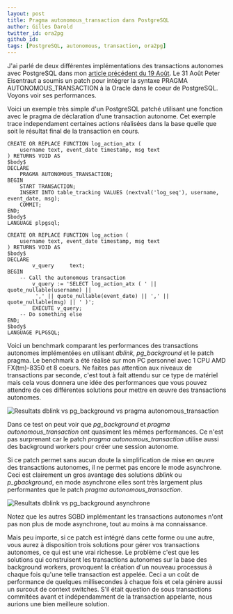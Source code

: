 ```yaml
---
layout: post
title: Pragma autonomous_transaction dans PostgreSQL
author: Gilles Darold
twitter_id: ora2pg
github_id:
tags: [PostgreSQL, autonomous, transaction, ora2pg]
---
```


J'ai parlé de deux différentes implémentations des transactions autonomes
avec PostgreSQL dans mon [article précédent du 19 Août](http://blog.dalibo.com/2016/08/19/Support_des_transactions_autonomes_dans_PostgreSQL.html). Le 31 Août Peter Eisentraut a soumis un patch pour intégrer la syntaxe
PRAGMA AUTONOMOUS_TRANSACTION à la Oracle dans le coeur de PostgreSQL.
Voyons voir ses performances.

<!--MORE-->

Voici un exemple très simple d'un PostgreSQL patché utilisant une
fonction avec le pragma de déclaration d'une transaction autonome.
Cet exemple trace independament certaines actions réalisées dans
la base  quelle que soit le résultat final de la transaction en cours.

```
CREATE OR REPLACE FUNCTION log_action_atx (
	username text, event_date timestamp, msg text
) RETURNS VOID AS
$body$
DECLARE
	PRAGMA AUTONOMOUS_TRANSACTION;
BEGIN
	START TRANSACTION;
	INSERT INTO table_tracking VALUES (nextval('log_seq'), username, event_date, msg);
	COMMIT;
END;
$body$
LANGUAGE plpgsql;

CREATE OR REPLACE FUNCTION log_action (
	username text, event_date timestamp, msg text
) RETURNS VOID AS
$body$
DECLARE
        v_query     text;
BEGIN
	-- Call the autonomous transaction
        v_query := 'SELECT log_action_atx ( ' || quote_nullable(username) ||
		 ',' || quote_nullable(event_date) || ',' || quote_nullable(msg) || ' )';
        EXECUTE v_query;
	-- Do something else
END;
$body$
LANGUAGE PLPGSQL;
```

Voici un benchmark comparant les performances des transactions autonomes
implémentées en utilisant *dblink*, *pg_background* et le patch pragma.
Le benchmark a été réalisé sur mon PC personnel avec 1 CPU AMD FX(tm)-8350
et 8 coeurs. Ne faites pas attention aux niveaux de transactions par seconde,
c'est tout à fait attendu sur ce type de matériel mais cela vous donnera
une idée des performances que vous pouvez attendre de ces différentes solutions
pour mettre en œuvre des transactions autonomes.

<img src="http://blog.dalibo.com/assets/media/dblink_pg_background_pragma_autonomous.png" title="Resultats dblink vs pg_background vs pragma autonomous_transaction"/>

Dans ce test on peut voir que *pg_background* et *pragma autonomous_transaction*
ont quasiment les mêmes performances. Ce n'est pas surprenant car le patch
*pragma autonomous_transaction* utilise aussi des background workers pour créer
une session autonome.

Si ce patch permet sans aucun doute la simplification de mise en œuvre des
transactions autonomes, il ne permet pas encore le mode asynchrone. Ceci est
clairement un gros avantage des solutions *dblink* ou *p_gbackground*, en mode
asynchrone elles sont très largement plus performantes que le patch *pragma autonomous_transaction*.

<img src="http://blog.dalibo.com/assets/media/dblink_vs_pg_background_async2.png" title="Resultats dblink vs pg_background asynchrone"/>

Notez que les autres SGBD implémentant les transactions autonomes n'ont
pas non plus de mode asynchrone, tout au moins à ma connaissance.

Mais peu importe, si ce patch est intégré dans cette forme ou une autre,
vous aurez à disposition trois solutions pour gérer vos transactions autonomes,
ce qui est une vrai richesse. Le problème c'est que les solutions qui
construisent les transactions autonomes sur la base des background workers,
provoquent la création d'un nouveau processus à chaque fois qu'une telle transaction
est appelée. Ceci a un coût de performance de quelques millisecondes à
chaque fois et cela génère aussi un surcout de context switches. S'il
était question de sous transactions commitées avant et indépendamment
de la transaction appelante, nous aurions une bien meilleure solution.

